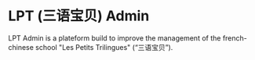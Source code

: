 # LPT (三语宝贝) Admin

LPT Admin is a plateform build to improve the management of the french-chinese school 
"Les Petits Trilingues" (“三语宝贝”).
